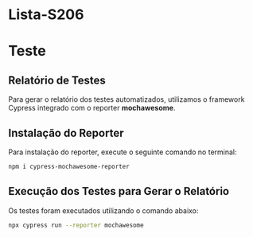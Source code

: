 # Lista-S206
# Teste


## Relatório de Testes

Para gerar o relatório dos testes automatizados, utilizamos o framework Cypress integrado com o reporter **mochawesome**.

## Instalação do Reporter

Para instalação do reporter, execute o seguinte comando no terminal:

```bash
npm i cypress-mochawesome-reporter
```

## Execução dos Testes para Gerar o Relatório

Os testes foram executados utilizando o comando abaixo:

```bash
npx cypress run --reporter mochawesome
```

